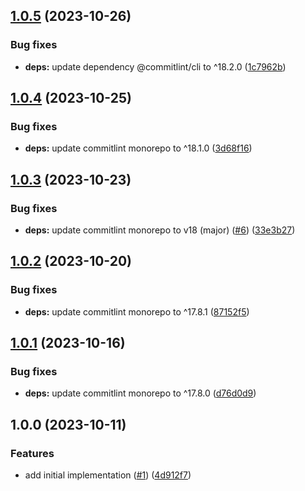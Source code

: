 ## [1.0.5](https://github.com/technology-studio/commitlint/compare/v1.0.4...v1.0.5) (2023-10-26)


### Bug fixes

* **deps:** update dependency @commitlint/cli to ^18.2.0 ([1c7962b](https://github.com/technology-studio/commitlint/commit/1c7962bd1593635ec95ddce737a233a6a02d62d5))

## [1.0.4](https://github.com/technology-studio/commitlint/compare/v1.0.3...v1.0.4) (2023-10-25)


### Bug fixes

* **deps:** update commitlint monorepo to ^18.1.0 ([3d68f16](https://github.com/technology-studio/commitlint/commit/3d68f1683de3132a43d3418b519cc487f1cd69e5))

## [1.0.3](https://github.com/technology-studio/commitlint/compare/v1.0.2...v1.0.3) (2023-10-23)


### Bug fixes

* **deps:** update commitlint monorepo to v18 (major) ([#6](https://github.com/technology-studio/commitlint/issues/6)) ([33e3b27](https://github.com/technology-studio/commitlint/commit/33e3b27d72ba8f0f0d4a059883c191640836ef72))

## [1.0.2](https://github.com/technology-studio/commitlint/compare/v1.0.1...v1.0.2) (2023-10-20)


### Bug fixes

* **deps:** update commitlint monorepo to ^17.8.1 ([87152f5](https://github.com/technology-studio/commitlint/commit/87152f5944a577f73bf7ebb1a22e2e0dcf44a1e3))

## [1.0.1](https://github.com/technology-studio/commitlint/compare/v1.0.0...v1.0.1) (2023-10-16)


### Bug fixes

* **deps:** update commitlint monorepo to ^17.8.0 ([d76d0d9](https://github.com/technology-studio/commitlint/commit/d76d0d9344f07d45e1c267e8a960a6f750cb2442))

## 1.0.0 (2023-10-11)


### Features

* add initial implementation ([#1](https://github.com/technology-studio/commitlint/issues/1)) ([4d912f7](https://github.com/technology-studio/commitlint/commit/4d912f70e89f2338710b055650ad6234c31779f6))
